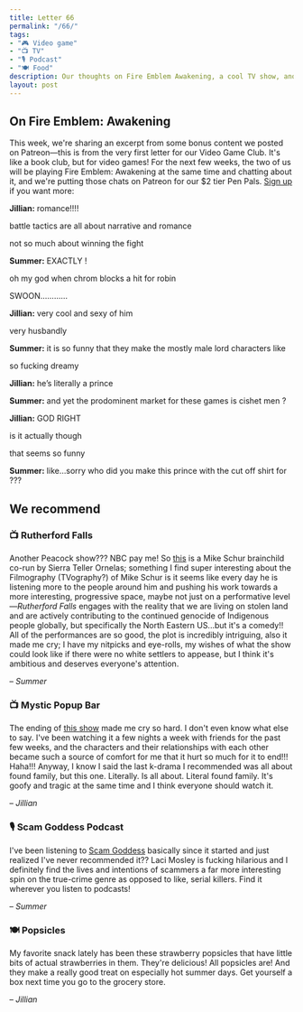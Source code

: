 ```yaml
---
title: Letter 66
permalink: "/66/"
tags:
- "🎮 Video game"
- "📺 TV"
- "🎙️ Podcast"
- "🍽️ Food"
description: Our thoughts on Fire Emblem Awakening, a cool TV show, another cool TV show but this one will make you cry a lot, a fun podcast about scams, and a yummy summer snack.
layout: post
---
```


## On Fire Emblem: Awakening

This week, we're sharing an excerpt from some bonus content we posted on Patreon—this is from the very first letter for our Video Game Club. It's like a book club, but for video games! For the next few weeks, the two of us will be playing Fire Emblem: Awakening at the same time and chatting about it, and we're putting those chats on Patreon for our $2 tier Pen Pals. [Sign up](https://www.patreon.com/letterstosummer) if you want more:

**Jillian:** romance!!!!

battle tactics are all about narrative and romance

not so much about winning the fight

**Summer:** EXACTLY !

oh my god when chrom blocks a hit for robin

SWOON…………

**Jillian:** very cool and sexy of him

very husbandly

**Summer:** it is so funny that they make the mostly male lord characters like

so fucking dreamy

**Jillian:** he’s literally a prince

**Summer:** and yet the prodominent market for these games is cishet men ?

**Jillian:** GOD RIGHT

is it actually though

that seems so funny

**Summer:** like…sorry who did you make this prince with the cut off shirt for ???

## We recommend

### 📺 Rutherford Falls

Another Peacock show??? NBC pay me! So [this](https://www.peacocktv.com/stream-tv/rutherford-falls?cid=2104originalsrtffpaidsearch2732&utm_campaign=2104originalsrtff&utm_source=bing&utm_medium=paidmedia_search_nonbranded_searchcopy&utm_term=71700000081381139&utm_content=58700006918486811_44700035040966061&gclid=b3d85f796cdb129e08ef3fa724005273&gclsrc=3p.ds) is a Mike Schur brainchild co-run by Sierra Teller Ornelas; something I find super interesting about the Filmography (TVography?) of Mike Schur is it seems like every day he is listening more to the people around him and pushing his work towards a more interesting, progressive space, maybe not just on a performative level—*Rutherford Falls* engages with the reality that we are living on stolen land and are actively contributing to the continued genocide of Indigenous people globally, but specifically the North Eastern US...but it's a comedy!! All of the performances are so good, the plot is incredibly intriguing, also it made me cry; I have my nitpicks and eye-rolls, my wishes of what the show could look like if there were no white settlers to appease, but I think it's ambitious and deserves everyone's attention.

– *Summer*

### 📺 Mystic Popup Bar

The ending of [this show](https://www.netflix.com/title/81264882) made me cry so hard. I don't even know what else to say. I've been watching it a few nights a week with friends for the past few weeks, and the characters and their relationships with each other became such a source of comfort for me that it hurt so much for it to end!!! Haha!!! Anyway, I know I said the last k-drama I recommended was all about found family, but this one. Literally. Is all about. Literal found family. It's goofy and tragic at the same time and I think everyone should watch it.

– *Jillian*

### 🎙️ Scam Goddess Podcast

I've been listening to [Scam Goddess](https://www.earwolf.com/show/scam-goddess/) basically since it started and just realized I've never recommended it?? Laci Mosley is fucking hilarious and I definitely find the lives and intentions of scammers a far more interesting spin on the true-crime genre as opposed to like, serial killers. Find it wherever you listen to podcasts!

– *Summer*

### 🍽️ Popsicles

My favorite snack lately has been these strawberry popsicles that have little bits of actual strawberries in them. They're delicious! All popsicles are! And they make a really good treat on especially hot summer days. Get yourself a box next time you go to the grocery store.

– *Jillian*
